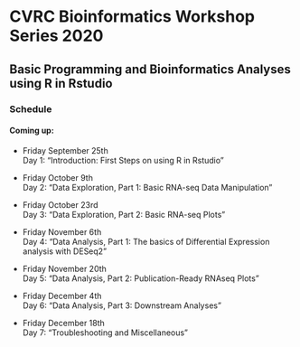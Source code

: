 # CVRC Bioinformatics Workshop Series 2020

## Basic Programming and Bioinformatics Analyses using R in Rstudio

### Schedule


#### Coming up:
* Friday September 25th  
Day 1: “Introduction: First Steps on using R in Rstudio”

* Friday October 9th  
Day 2: “Data Exploration, Part 1: Basic RNA-seq Data Manipulation”

* Friday October 23rd  
Day 3: “Data Exploration, Part 2: Basic RNA-seq Plots”

* Friday November 6th  
Day 4: “Data Analysis, Part 1: The basics of Differential Expression analysis with DESeq2”

* Friday November 20th  
Day 5: “Data Analysis, Part 2: Publication-Ready RNAseq Plots”

* Friday December 4th  
Day 6: “Data Analysis, Part 3: Downstream Analyses”

* Friday December 18th  
Day 7: “Troubleshooting and Miscellaneous”


